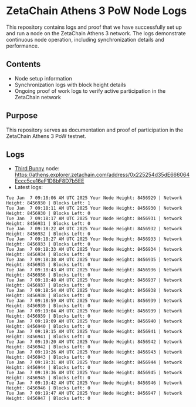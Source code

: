 # ZetaChain Athens 3 PoW Node Logs
This repository contains logs and proof that we have successfully set up and run a node on the ZetaChain Athens 3 network. The logs demonstrate continuous node operation, including synchronization details and performance.

## Contents
- Node setup information
- Synchronization logs with block height details
- Ongoing proof of work logs to verify active participation in the ZetaChain network

## Purpose
This repository serves as documentation and proof of participation in the ZetaChain Athens 3 PoW testnet.

## Logs

- [Third Bunny](https://thirdbunny.xyz/) node: https://athens.explorer.zetachain.com/address/0x225254d35dE666064Eccc5ce16eF1D8bF8D7b5EE
- Latest logs:
```
Tue Jan  7 09:18:06 AM UTC 2025 Your Node Height: 8456929 | Network Height: 8456930 | Blocks Left: 1
Tue Jan  7 09:18:11 AM UTC 2025 Your Node Height: 8456930 | Network Height: 8456930 | Blocks Left: 0
Tue Jan  7 09:18:17 AM UTC 2025 Your Node Height: 8456931 | Network Height: 8456931 | Blocks Left: 0
Tue Jan  7 09:18:22 AM UTC 2025 Your Node Height: 8456932 | Network Height: 8456932 | Blocks Left: 0
Tue Jan  7 09:18:27 AM UTC 2025 Your Node Height: 8456933 | Network Height: 8456933 | Blocks Left: 0
Tue Jan  7 09:18:33 AM UTC 2025 Your Node Height: 8456934 | Network Height: 8456934 | Blocks Left: 0
Tue Jan  7 09:18:38 AM UTC 2025 Your Node Height: 8456935 | Network Height: 8456935 | Blocks Left: 0
Tue Jan  7 09:18:43 AM UTC 2025 Your Node Height: 8456936 | Network Height: 8456936 | Blocks Left: 0
Tue Jan  7 09:18:48 AM UTC 2025 Your Node Height: 8456937 | Network Height: 8456937 | Blocks Left: 0
Tue Jan  7 09:18:54 AM UTC 2025 Your Node Height: 8456938 | Network Height: 8456938 | Blocks Left: 0
Tue Jan  7 09:18:59 AM UTC 2025 Your Node Height: 8456939 | Network Height: 8456939 | Blocks Left: 0
Tue Jan  7 09:19:04 AM UTC 2025 Your Node Height: 8456939 | Network Height: 8456939 | Blocks Left: 0
Tue Jan  7 09:19:09 AM UTC 2025 Your Node Height: 8456940 | Network Height: 8456940 | Blocks Left: 0
Tue Jan  7 09:19:15 AM UTC 2025 Your Node Height: 8456941 | Network Height: 8456941 | Blocks Left: 0
Tue Jan  7 09:19:20 AM UTC 2025 Your Node Height: 8456942 | Network Height: 8456942 | Blocks Left: 0
Tue Jan  7 09:19:26 AM UTC 2025 Your Node Height: 8456943 | Network Height: 8456943 | Blocks Left: 0
Tue Jan  7 09:19:31 AM UTC 2025 Your Node Height: 8456944 | Network Height: 8456944 | Blocks Left: 0
Tue Jan  7 09:19:36 AM UTC 2025 Your Node Height: 8456945 | Network Height: 8456945 | Blocks Left: 0
Tue Jan  7 09:19:42 AM UTC 2025 Your Node Height: 8456946 | Network Height: 8456946 | Blocks Left: 0
Tue Jan  7 09:19:47 AM UTC 2025 Your Node Height: 8456947 | Network Height: 8456947 | Blocks Left: 0
```
